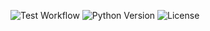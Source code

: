 ![Test Workflow](https://github.com/anton1ks96/RAT/actions/workflows/test-rat.yml/badge.svg)
![Python Version](https://img.shields.io/badge/python-3.13-blue)
![License](https://img.shields.io/badge/license-MIT-green)